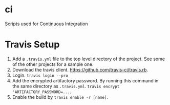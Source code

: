 ci
==

Scripts used for Continuous Integration


Travis Setup
============

1. Add a `.travis.yml` file to the top level directory of the project. See some of the other projects for a sample one.
1. Download the travis client. https://github.com/travis-ci/travis.rb.
1. Login. `travis login --pro`
1. Add the encrypted artifactory password. By running this command in the same directory as `.travis.yml`. `travis encrypt 'ARTIFACTORY_PASSWORD=...`.
1. Enable the build by `travis enable -r [name]`.
